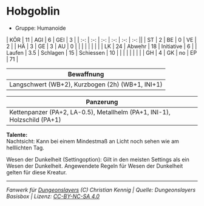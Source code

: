 # Hobgoblin  
- Gruppe: Humanoide  

| KÖR    | 11  | AGI      | 6  | GEI        | 3  |
| :-: | :-: | :-: | :-: | :-: | :-: ||
| ST     | 2   | BE       | 0  | VE         | 2  |
| HÄ     | 3   | GE       | 3  | AU         | 0  |
|        |     |          |    |            |    |
| LK     | 24  | Abwehr   | 18 | Initiative | 6  |
| Laufen | 3.5 | Schlagen | 15 | Schiessen  | 10 |
|        |     |          |    |            |    |
| GH     | 4   | GK       | no | EP         | 71 |


| Bewaffnung |
| --- |
| Langschwert (WB+2), Kurzbogen (2h) (WB+1, INI+1) |


| Panzerung |
| --- |
| Kettenpanzer (PA+2, LA-0.5), Metallhelm (PA+1, INI-1), Holzschild (PA+1) |


**Talente:**  
Nachtsicht: Kann bei einem Mindestmaß an Licht noch sehen wie am helllichten Tag.

Wesen der Dunkelheit (Settingoption): Gilt in den meisten Settings als ein Wesen der Dunkelheit. Angewendete Regeln für Wesen der Dunkelheit gelten für diese Kreatur.





___
*Fanwerk für [Dungeonslayers](https://www.dungeonslayers.net/) (C) Christian Kennig | Quelle: Dungeonslayers Basisbox | Lizenz: [CC-BY-NC-SA 4.0](https://creativecommons.org/licenses/by-nc-sa/4.0/deed.de)*